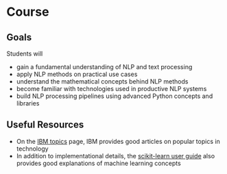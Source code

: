 # Course

## Goals

Students will

- gain a fundamental understanding of NLP and text processing
- apply NLP methods on practical use cases
- understand the mathematical concepts behind NLP methods
- become familiar with technologies used in productive NLP systems
- build NLP processing pipelines using advanced Python concepts and libraries

## Useful Resources

- On the [IBM topics](https://www.ibm.com/topics?topic=all&page=1) page, IBM provides good articles on popular topics in technology
- In addition to implementational details, the [scikit-learn user guide](https://scikit-learn.org/stable/user_guide.html) also provides good explanations of machine learning concepts

<!-- TODO add more useful resources -->
